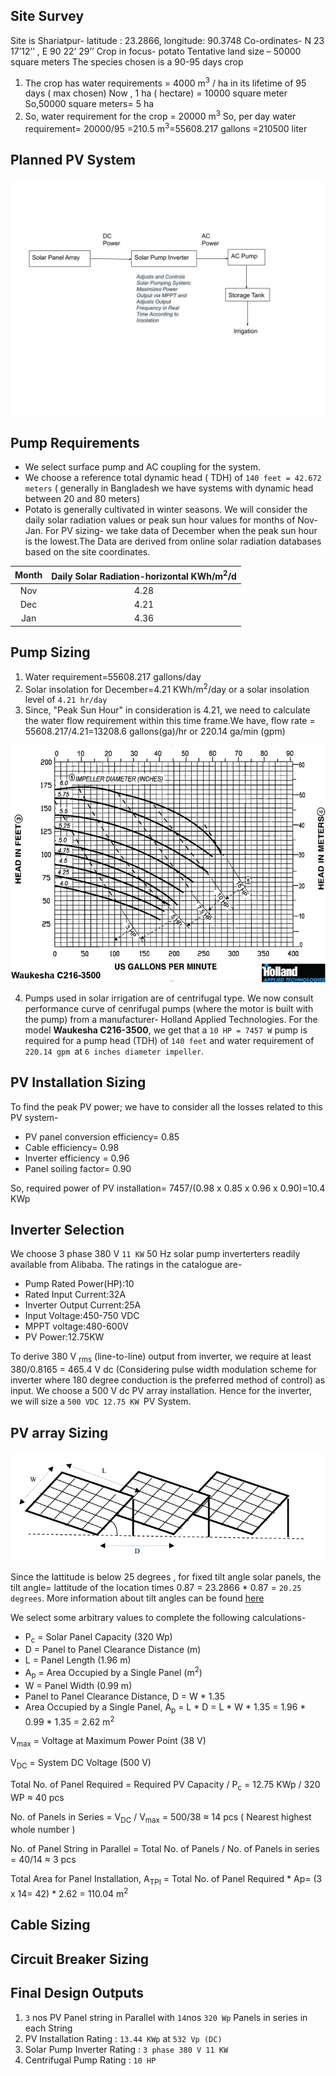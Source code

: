 ## Site Survey
Site is Shariatpur- latitude : 23.2866, longitude: 90.3748 Co-ordinates- N 23 17’12’’ , E 90 22’ 29’’
Crop in focus- potato
Tentative land size – 50000 square meters
The species chosen is  a 90-95 days crop
1. The crop has water requirements = 4000 m<sup>3</sup> / ha in its lifetime of 95 days ( max chosen)
Now , 1 ha ( hectare) = 10000 square meter
So,50000 square meters= 5 ha
2. So, water requirement for the crop = 20000  m<sup>3</sup>
So, per day water requirement= 20000/95 =210.5  m<sup>3</sup>=55608.217 gallons =210500 liter

## Planned PV System

![PV Irrigation Scheme](Drawing1.svg?sanitize=true "PV Irrigation Scheme")

## Pump Requirements
- We select  surface pump and AC coupling for the system.
- We choose a reference total dynamic head ( TDH) of `140 feet = 42.672 meters` ( generally in Bangladesh we have systems with dynamic head between 20 and 80 meters) 
- Potato is generally cultivated in winter seasons. We will consider the daily solar radiation values or peak sun hour values for months of Nov-Jan. For PV sizing- we take data of December when the peak sun hour is the lowest.The Data are derived from online solar radiation databases based on the site coordinates.

| Month 	| Daily Solar Radiation-horizontal KWh/m<sup>2</sup>/d  	|
|:-----:	|:-------------------------------------------:	|
|  Nov  	|                     4.28                    	|
|  Dec  	|                     4.21                    	|
|  Jan  	|                     4.36                    	|

## Pump Sizing
1. Water requirement=55608.217 gallons/day
2. Solar insolation for December=4.21 KWh/m<sup>2</sup>/day or a solar insolation level of `4.21 hr/day`
3. Since, "Peak Sun Hour" in consideration is 4.21, we need to calculate the water flow requirement within this time frame.We have, flow rate = 55608.217/4.21=13208.6 gallons(ga)/hr or 220.14 ga/min (gpm)

![Pump Performance Curve](holland.png "Pump Performance Curve")


4. Pumps used in solar irrigation are of centrifugal type. We now consult performance curve of cenrifugal pumps (where the motor is built with the pump) from a manufacturer- Holland Applied Technologies. For the model **Waukesha C216-3500**, we get that a `10 HP = 7457 W` pump is required for a pump head (TDH) of `140 feet` and water requirement of `220.14 gpm `at `6 inches diameter impeller`.

## PV Installation Sizing

To find the peak PV power; we have to consider all the losses related to this PV system-
- PV panel conversion efficiency= 0.85
- Cable efficiency= 0.98
- Inverter efficiency = 0.96
- Panel soiling factor= 0.90

So, required power of PV installation= 7457/(0.98 x 0.85 x 0.96 x 0.90)=10.4 KWp

## Inverter Selection 

We choose 3 phase 380 V `11 KW` 50 Hz solar pump inverterters readily available from Alibaba. The ratings in the catalogue are-
- Pump Rated Power(HP):10
- Rated Input Current:32A
- Inverter Output Current:25A
- Input Voltage:450-750 VDC
- MPPT voltage:480-600V
- PV Power:12.75KW

To derive 380 V <sub>rms</sub> (line-to-line) output from inverter, we require at least 380/0.8165 = 465.4 V dc (Considering pulse width modulation scheme for inverter where 180 degree conduction is the preferred method of control) as input. We choose a 500 V dc PV array installation. Hence for the inverter, we will size a `500 VDC 12.75 KW `PV System.



## PV array Sizing
![Panel Sizing](panel.PNG "Panel Sizing")

Since the lattitude is below 25 degrees , for fixed tilt angle solar panels, the tilt angle= lattitude of the location times 0.87 =  23.2866 * 0.87 = `20.25 degrees`. More information about tilt angles can be found [here](https://www.solarpaneltilt.com/)

We select some arbitrary values to complete the following calculations-

- P<sub>c</sub> = Solar Panel Capacity (320 Wp) 
- D = Panel to Panel Clearance Distance (m)
- L = Panel Length (1.96 m) 
- A<sub>p</sub> = Area Occupied by a Single Panel (m<sup>2</sup>)
- W = Panel Width (0.99 m)
- Panel to Panel Clearance Distance, D = W * 1.35
- Area Occupied by a Single Panel, A<sub>p</sub> = L * D = L * W * 1.35 = 1.96 * 0.99 * 1.35 = 2.62 m<sup>2</sup>

V<sub>max</sub> = Voltage at Maximum Power Point (38 V)

V<sub>DC</sub> = System DC Voltage (500 V)

Total No. of Panel Required = Required PV Capacity / P<sub>c</sub> = 12.75 KWp / 320 WP ≈ 40 pcs

No. of Panels in Series = V<sub>DC</sub> / V<sub>max</sub>  = 500/38 ≈ 14 pcs ( Nearest highest whole number )

No. of Panel String in Parallel = Total No. of Panels / No. of Panels in series = 40/14 ≈ 3 pcs

Total Area for Panel Installation, A<sub>TPI</sub> = Total No. of Panel Required * Ap= (3 x 14= 42) * 2.62 = 110.04 m<sup>2</sup>

## Cable Sizing
## Circuit Breaker Sizing


## Final Design Outputs
1. `3` nos PV Panel string in Parallel with `14`nos `320 Wp` Panels in series in each String
2. PV Installation Rating : `13.44 KWp` at `532 Vp (DC)`
3. Solar Pump Inverter Rating : `3 phase 380 V 11 KW`
4. Centrifugal Pump Rating : `10 HP`


